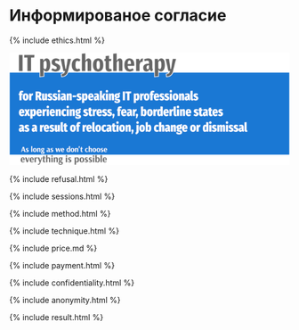 # Информированое согласие

{% include ethics.html %}

![Psychotherapy for Russian-speaking IT professionals](_img/700b.png)

{% include refusal.html %}

{% include sessions.html %}

{% include method.html %}

{% include technique.html %}

{% include price.md %}

{% include payment.html %}

{% include confidentiality.html %}

{% include anonymity.html %}

{% include result.html %}